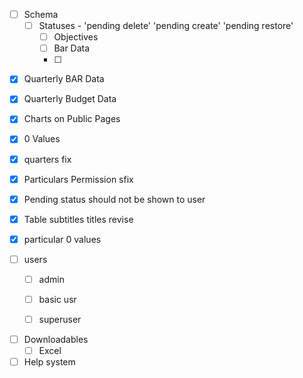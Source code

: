 <!-- Changed to Draft Publish -->
- [ ] Schema
    - [ ] Statuses          - 'pending delete' 'pending create' 'pending restore'
        - [ ] Objectives
        - [ ] Bar Data
        - [ ] 



<!-- Changes -->
- [x]  Quarterly BAR Data
- [x]  Quarterly Budget Data
- [x] Charts on Public Pages
- [x] 0 Values
- [x] quarters fix
- [x] Particulars Permission sfix

- [x] Pending status should not be shown to user
- [x] Table subtitles titles revise
- [x] particular 0 values


<!-- TESTing -->
- [ ] users
    - [ ] admin
    - [ ] basic usr
    - [ ] superuser


<!-- Unimplemeneted -->
- [ ] Downloadables
    - [ ] Excel

- [ ] Help system
